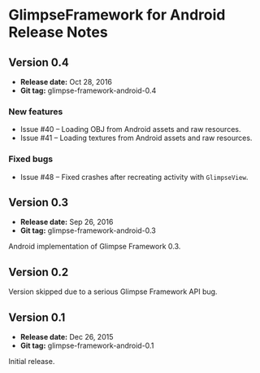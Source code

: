 # GlimpseFramework for Android Release Notes

## Version 0.4

* **Release date:** Oct 28, 2016
* **Git tag:** glimpse-framework-android-0.4

### New features

* Issue #40 – Loading OBJ from Android assets and raw resources.
* Issue #41 – Loading textures from Android assets and raw resources.

### Fixed bugs

* Issue #48 – Fixed crashes after recreating activity with `GlimpseView`.

## Version 0.3

* **Release date:** Sep 26, 2016
* **Git tag:** glimpse-framework-android-0.3

Android implementation of Glimpse Framework 0.3.

## Version 0.2

Version skipped due to a serious Glimpse Framework API bug.

## Version 0.1

* **Release date:** Dec 26, 2015
* **Git tag:** glimpse-framework-android-0.1

Initial release.

